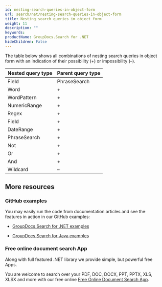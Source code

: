 ```yaml
---
id: nesting-search-queries-in-object-form
url: search/net/nesting-search-queries-in-object-form
title: Nesting search queries in object form
weight: 11
description: ""
keywords: 
productName: GroupDocs.Search for .NET
hideChildren: False
---
```

The table below shows all combinations of nesting search queries in object form with an indication of their possibility (+) or impossibility (–).

| Nested query type | Parent query type |
| --- | --- |
| Field | PhraseSearch | Not | Or | And |
| Word | + | + | + | + | + |
| WordPattern | + | + | + | + | + |
| NumericRange | + | + | + | + | + |
| Regex | + | + | + | + | + |
| Field | + | – | + | + | + |
| DateRange | + | + | + | + | + |
| PhraseSearch | + | + | + | + | + |
| Not | + | – | + | + | + |
| Or | + | – | + | + | + |
| And | + | – | + | + | + |
| Wildcard | – | + | – | – | – |

## More resources

### GitHub examples

You may easily run the code from documentation articles and see the features in action in our GitHub examples:

*   [GroupDocs.Search for .NET examples](https://github.com/groupdocs-search/GroupDocs.Search-for-.NET)
    
*   [GroupDocs.Search for Java examples](https://github.com/groupdocs-search/GroupDocs.Search-for-Java)
    

### Free online document search App

Along with full featured .NET library we provide simple, but powerful free Apps.

You are welcome to search over your PDF, DOC, DOCX, PPT, PPTX, XLS, XLSX and more with our free online [Free Online Document Search App](https://products.groupdocs.app/search).
